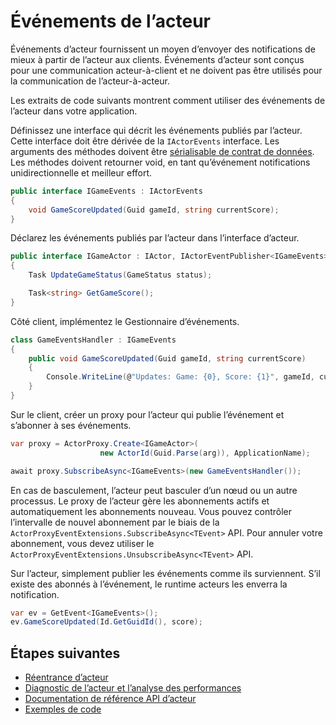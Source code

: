 <properties
   pageTitle="Événements d’acteurs fiables | Microsoft Azure"
   description="Introduction aux événements pour Service de Fabric des acteurs fiable."
   services="service-fabric"
   documentationCenter=".net"
   authors="vturecek"
   manager="timlt"
   editor=""/>

<tags
   ms.service="service-fabric"
   ms.devlang="dotnet"
   ms.topic="article"
   ms.tgt_pltfrm="NA"
   ms.workload="NA"
   ms.date="08/30/2016"
   ms.author="amanbha"/>


# <a name="actor-events"></a>Événements de l’acteur
Événements d’acteur fournissent un moyen d’envoyer des notifications de mieux à partir de l’acteur aux clients. Événements d’acteur sont conçus pour une communication acteur-à-client et ne doivent pas être utilisés pour la communication de l’acteur-à-acteur.

Les extraits de code suivants montrent comment utiliser des événements de l’acteur dans votre application.

Définissez une interface qui décrit les événements publiés par l’acteur. Cette interface doit être dérivée de la `IActorEvents` interface. Les arguments des méthodes doivent être [sérialisable de contrat de données](service-fabric-reliable-actors-notes-on-actor-type-serialization.md). Les méthodes doivent retourner void, en tant qu’événement notifications unidirectionnelle et meilleur effort.

```csharp
public interface IGameEvents : IActorEvents
{
    void GameScoreUpdated(Guid gameId, string currentScore);
}
```

Déclarez les événements publiés par l’acteur dans l’interface d’acteur.

```csharp
public interface IGameActor : IActor, IActorEventPublisher<IGameEvents>
{
    Task UpdateGameStatus(GameStatus status);

    Task<string> GetGameScore();
}
```

Côté client, implémentez le Gestionnaire d’événements.

```csharp
class GameEventsHandler : IGameEvents
{
    public void GameScoreUpdated(Guid gameId, string currentScore)
    {
        Console.WriteLine(@"Updates: Game: {0}, Score: {1}", gameId, currentScore);
    }
}
```

Sur le client, créer un proxy pour l’acteur qui publie l’événement et s’abonner à ses événements.

```csharp
var proxy = ActorProxy.Create<IGameActor>(
                    new ActorId(Guid.Parse(arg)), ApplicationName);

await proxy.SubscribeAsync<IGameEvents>(new GameEventsHandler());
```

En cas de basculement, l’acteur peut basculer d’un nœud ou un autre processus. Le proxy de l’acteur gère les abonnements actifs et automatiquement les abonnements nouveau. Vous pouvez contrôler l’intervalle de nouvel abonnement par le biais de la `ActorProxyEventExtensions.SubscribeAsync<TEvent>` API. Pour annuler votre abonnement, vous devez utiliser le `ActorProxyEventExtensions.UnsubscribeAsync<TEvent>` API.

Sur l’acteur, simplement publier les événements comme ils surviennent. S’il existe des abonnés à l’événement, le runtime acteurs les enverra la notification.

```csharp
var ev = GetEvent<IGameEvents>();
ev.GameScoreUpdated(Id.GetGuidId(), score);
```

## <a name="next-steps"></a>Étapes suivantes
 - [Réentrance d’acteur](service-fabric-reliable-actors-reentrancy.md)
 - [Diagnostic de l’acteur et l’analyse des performances](service-fabric-reliable-actors-diagnostics.md)
 - [Documentation de référence API d’acteur](https://msdn.microsoft.com/library/azure/dn971626.aspx)
 - [Exemples de code](https://github.com/Azure/servicefabric-samples)
